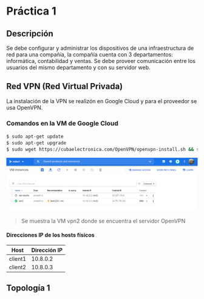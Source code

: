 # Práctica 1

## Descripción

Se debe configurar y administrar los dispositivos de una infraestructura de red para una compañía, la compañía cuenta con 3 departamentos: informática, contabilidad y ventas. 
Se debe proveer comunicación entre los usuarios del mismo departamento y con su servidor
web.

## Red VPN (Red Virtual Privada)

La instalación de la VPN se realizón en Google Cloud y para el proveedor se usa OpenVPN.

### Comandos en la VM de Google Cloud

```sh
$ sudo apt-get update
$ sudo apt-get upgrade
$ sudo wget https://cubaelectronica.com/OpenVPN/openvpn-install.sh​ && sudo bash openvpn-install.sh
```
![image info](./img/vm-vpn.png)
> Se muestra la VM vpn2 donde se encuentra el servidor OpenVPN

#### Direcciones IP de los hosts físicos

| Host  | Dirección IP  |   
|---|---|
|  client1 | 10.8.0.2   |  
|  client2 | 10.8.0.3   | 



## Topología 1


